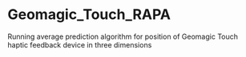 # Geomagic_Touch_RAPA
Running average prediction algorithm for position of Geomagic Touch haptic feedback device in three dimensions
